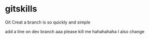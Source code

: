 # gitskills
Git Creat a branch is so quickly and simple

add a line on dev branch
  aaa please kill me
hahahahaha
I also change 
